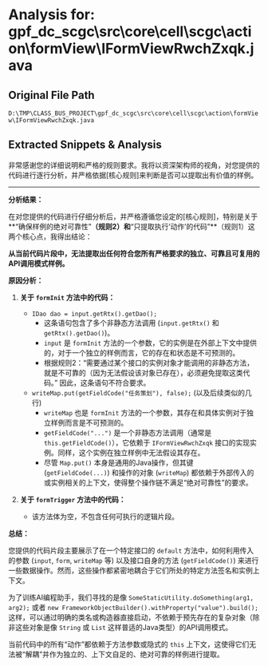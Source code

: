 # Analysis for: gpf_dc_scgc\src\core\cell\scgc\action\formView\IFormViewRwchZxqk.java

## Original File Path
`D:\TMP\CLASS_BUS_PROJECT\gpf_dc_scgc\src\core\cell\scgc\action\formView\IFormViewRwchZxqk.java`

## Extracted Snippets & Analysis
非常感谢您的详细说明和严格的规则要求。我将以资深架构师的视角，对您提供的代码进行逐行分析，并严格依据[核心规则]来判断是否可以提取出有价值的样例。

---
**分析结果：**

在对您提供的代码进行仔细分析后，并严格遵循您设定的[核心规则]，特别是关于**“确保样例的绝对可靠性”**（规则2）和**“只提取执行‘动作’的代码”**（规则1）这两个核心点，我得出结论：

**从当前代码片段中，无法提取出任何符合您所有严格要求的独立、可靠且可复用的API调用模式样例。**

**原因分析：**

1.  **关于 `formInit` 方法中的代码：**
    *   `IDao dao = input.getRtx().getDao();`
        *   这条语句包含了多个非静态方法调用 (`input.getRtx()` 和 `getRtx().getDao()`)。
        *   `input` 是 `formInit` 方法的一个参数，它的实例是在外部上下文中提供的，对于一个独立的样例而言，它的存在和状态是不可预测的。
        *   根据规则2：“需要通过某个接口的实例对象才能调用的非静态方法，就是不可靠的（因为无法假设该对象已存在），必须避免提取这类代码。” 因此，这条语句不符合要求。
    *   `writeMap.put(getFieldCode("任务策划"), false);` (以及后续类似的几行)
        *   `writeMap` 也是 `formInit` 方法的一个参数，其存在和具体实例对于独立样例而言是不可预测的。
        *   `getFieldCode("...")` 是一个非静态方法调用（通常是 `this.getFieldCode()`），它依赖于 `IFormViewRwchZxqk` 接口的实现实例。同样，这个实例在独立样例中无法假设其存在。
        *   尽管 `Map.put()` 本身是通用的Java操作，但其键 (`getFieldCode(...)`) 和操作的对象 (`writeMap`) 都依赖于外部传入的或实例相关的上下文，使得整个操作链不满足“绝对可靠性”的要求。

2.  **关于 `formTrigger` 方法中的代码：**
    *   该方法体为空，不包含任何可执行的逻辑片段。

**总结：**

您提供的代码片段主要展示了在一个特定接口的 `default` 方法中，如何利用传入的参数 (`input`, `form`, `writeMap` 等) 以及接口自身的方法 (`getFieldCode()`) 来进行一些数据操作。然而，这些操作都紧密地耦合于它们所处的特定方法签名和实例上下文。

为了训练AI编程助手，我们寻找的是像 `SomeStaticUtility.doSomething(arg1, arg2);` 或者 `new FrameworkObjectBuilder().withProperty("value").build();` 这样，可以通过明确的类名或构造器直接启动，不依赖于预先存在的复杂对象（除非这些对象是像 `String` 或 `List` 这样普适的Java类型）的API调用模式。

当前代码中的所有“动作”都依赖于方法参数或隐式的 `this` 上下文，这使得它们无法被“解耦”并作为独立的、上下文自足的、绝对可靠的样例进行提取。